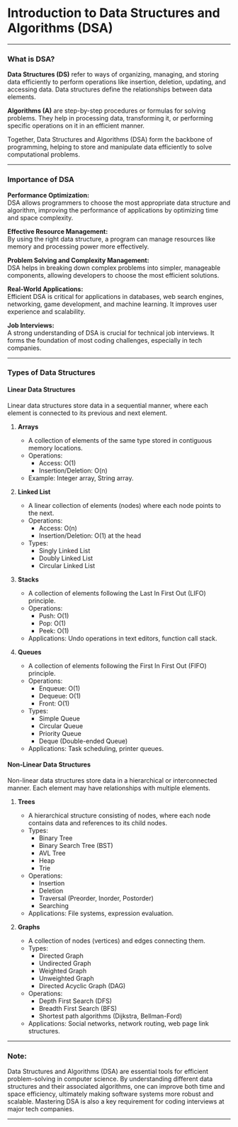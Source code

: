 # **Introduction to Data Structures and Algorithms (DSA)**

---

### **What is DSA?**

**Data Structures (DS)** refer to ways of organizing, managing, and storing data efficiently to perform operations like insertion, deletion, updating, and accessing data. Data structures define the relationships between data elements.

**Algorithms (A)** are step-by-step procedures or formulas for solving problems. They help in processing data, transforming it, or performing specific operations on it in an efficient manner.

Together, Data Structures and Algorithms (DSA) form the backbone of programming, helping to store and manipulate data efficiently to solve computational problems.

---

### **Importance of DSA**

**Performance Optimization:**  
DSA allows programmers to choose the most appropriate data structure and algorithm, improving the performance of applications by optimizing time and space complexity.

**Effective Resource Management:**  
By using the right data structure, a program can manage resources like memory and processing power more effectively.

**Problem Solving and Complexity Management:**  
DSA helps in breaking down complex problems into simpler, manageable components, allowing developers to choose the most efficient solutions.

**Real-World Applications:**  
Efficient DSA is critical for applications in databases, web search engines, networking, game development, and machine learning. It improves user experience and scalability.

**Job Interviews:**  
A strong understanding of DSA is crucial for technical job interviews. It forms the foundation of most coding challenges, especially in tech companies.

---

### **Types of Data Structures**

#### **Linear Data Structures**

Linear data structures store data in a sequential manner, where each element is connected to its previous and next element.

1. **Arrays**  
   - A collection of elements of the same type stored in contiguous memory locations.  
   - Operations:  
     - Access: O(1)  
     - Insertion/Deletion: O(n)  
   - Example: Integer array, String array.

2. **Linked List**  
   - A linear collection of elements (nodes) where each node points to the next.  
   - Operations:  
     - Access: O(n)  
     - Insertion/Deletion: O(1) at the head  
   - Types:  
     - Singly Linked List  
     - Doubly Linked List  
     - Circular Linked List  

3. **Stacks**  
   - A collection of elements following the Last In First Out (LIFO) principle.  
   - Operations:  
     - Push: O(1)  
     - Pop: O(1)  
     - Peek: O(1)  
   - Applications: Undo operations in text editors, function call stack.

4. **Queues**  
   - A collection of elements following the First In First Out (FIFO) principle.  
   - Operations:  
     - Enqueue: O(1)  
     - Dequeue: O(1)  
     - Front: O(1)  
   - Types:  
     - Simple Queue  
     - Circular Queue  
     - Priority Queue  
     - Deque (Double-ended Queue)  
   - Applications: Task scheduling, printer queues.

#### **Non-Linear Data Structures**

Non-linear data structures store data in a hierarchical or interconnected manner. Each element may have relationships with multiple elements.

1. **Trees**  
   - A hierarchical structure consisting of nodes, where each node contains data and references to its child nodes.  
   - Types:  
     - Binary Tree  
     - Binary Search Tree (BST)  
     - AVL Tree  
     - Heap  
     - Trie  
   - Operations:  
     - Insertion  
     - Deletion  
     - Traversal (Preorder, Inorder, Postorder)  
     - Searching  
   - Applications: File systems, expression evaluation.

2. **Graphs**  
   - A collection of nodes (vertices) and edges connecting them.  
   - Types:  
     - Directed Graph  
     - Undirected Graph  
     - Weighted Graph  
     - Unweighted Graph  
     - Directed Acyclic Graph (DAG)  
   - Operations:  
     - Depth First Search (DFS)  
     - Breadth First Search (BFS)  
     - Shortest path algorithms (Dijkstra, Bellman-Ford)  
   - Applications: Social networks, network routing, web page link structures.

---

### **Note:**

Data Structures and Algorithms (DSA) are essential tools for efficient problem-solving in computer science. By understanding different data structures and their associated algorithms, one can improve both time and space efficiency, ultimately making software systems more robust and scalable. Mastering DSA is also a key requirement for coding interviews at major tech companies.

---
